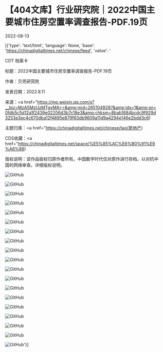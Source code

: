 # 【404文库】行业研究院｜2022中国主要城市住房空置率调查报告-PDF.19页

2022-08-13

[{'type': 'text/html', 'language': None, 'base': 'https://chinadigitaltimes.net/chinese/feed', 'value': '

CDT 档案卡

标题：2022中国主要城市住房空置率调查报告-PDF.19页

作者：贝壳研究院

发表日期：2022.8.11

来源：<a href="https://mp.weixin.qq.com/s?__biz=MzA5MzUzMTgyMA==&amp;mid=2651049287&amp;idx=1&amp;sn=0fdb5c5d12a1f2439e02206d3b7c18e3&amp;chksm=8bab1684bcdc9f929d3253e3ec4c670dba12f4895e879f63db9609a11d9a4294e146e2bdd3c6)

主题归类：<a href="https://chinadigitaltimes.net/chinese/tag/房地产)

CDS收藏：<a href="https://chinadigitaltimes.net/space/%E5%85%AC%E6%B0%91%E9%A6%86)

版权说明：该作品版权归原作者所有。中国数字时代仅对原作进行存档，以对抗中国的网络审查。详细版权说明。





![GitHub](https://chinadigitaltimes.net/chinese/files/2022/08/post-685663-62f81712c75a0.)

![GitHub](https://chinadigitaltimes.net/chinese/files/2022/08/post-685663-62f81714728da.)

![GitHub](https://chinadigitaltimes.net/chinese/files/2022/08/post-685663-62f81716d3507.)

![GitHub](https://chinadigitaltimes.net/chinese/files/2022/08/post-685663-62f81718887cf.)

![GitHub](https://chinadigitaltimes.net/chinese/files/2022/08/post-685663-62f8171975962.)

![GitHub](https://chinadigitaltimes.net/chinese/files/2022/08/post-685663-62f8171a3bf4d.)

![GitHub](https://chinadigitaltimes.net/chinese/files/2022/08/post-685663-62f8171b02559.)

![GitHub](https://chinadigitaltimes.net/chinese/files/2022/08/post-685663-62f8171caa040.)

![GitHub](https://chinadigitaltimes.net/chinese/files/2022/08/post-685663-62f8171d68d4f.)

![GitHub](https://chinadigitaltimes.net/chinese/files/2022/08/post-685663-62f8171e29c04.)

![GitHub](https://chinadigitaltimes.net/chinese/files/2022/08/post-685663-62f8171fa1a3d.)

![GitHub](https://chinadigitaltimes.net/chinese/files/2022/08/post-685663-62f8172069edb.)

![GitHub](https://chinadigitaltimes.net/chinese/files/2022/08/post-685663-62f817212ba01.)

![GitHub](https://chinadigitaltimes.net/chinese/files/2022/08/post-685663-62f8172298316.)

![GitHub](https://chinadigitaltimes.net/chinese/files/2022/08/post-685663-62f817235bbca.)

![GitHub](https://chinadigitaltimes.net/chinese/files/2022/08/post-685663-62f81724cdf0c.)

![GitHub](https://chinadigitaltimes.net/chinese/files/2022/08/image-1660425225044.png)

![GitHub](https://chinadigitaltimes.net/chinese/files/2022/08/post-685663-62f81725a1202.)

![GitHub](https://chinadigitaltimes.net/chinese/files/2022/08/post-685663-62f8172756c47.)'}]